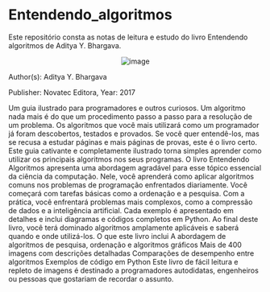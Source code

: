 # Entendendo_algoritmos
Este repositório consta as notas de leitura e estudo do livro Entendendo algoritmos de Aditya Y. Bhargava.

<div align="center">
  <img src="https://github.com/user-attachments/assets/5b817ade-3634-4ca2-b1bd-26e6f7ba7d35" alt="image" />
</div>



Author(s): Aditya Y. Bhargava

Publisher: Novatec Editora, Year: 2017

Um guia ilustrado para programadores e outros curiosos. Um algoritmo nada mais é do que um procedimento passo a passo para a resolução de um problema. Os algoritmos que você mais utilizará como um programador já foram descobertos, testados e provados. Se você quer entendê-los, mas se recusa a estudar páginas e mais páginas de provas, este é o livro certo. Este guia cativante e completamente ilustrado torna simples aprender como utilizar os principais algoritmos nos seus programas. O livro Entendendo Algoritmos apresenta uma abordagem agradável para esse tópico essencial da ciência da computação. Nele, você aprenderá como aplicar algoritmos comuns nos problemas de programação enfrentados diariamente. Você começará com tarefas básicas como a ordenação e a pesquisa. Com a prática, você enfrentará problemas mais complexos, como a compressão de dados e a inteligência artificial. Cada exemplo é apresentado em detalhes e inclui diagramas e códigos completos em Python. Ao final deste livro, você terá dominado algoritmos amplamente aplicáveis e saberá quando e onde utilizá-los. O que este livro inclui A abordagem de algoritmos de pesquisa, ordenação e algoritmos gráficos Mais de 400 imagens com descrições detalhadas Comparações de desempenho entre algoritmos Exemplos de código em Python Este livro de fácil leitura e repleto de imagens é destinado a programadores autodidatas, engenheiros ou pessoas que gostariam de recordar o assunto.
